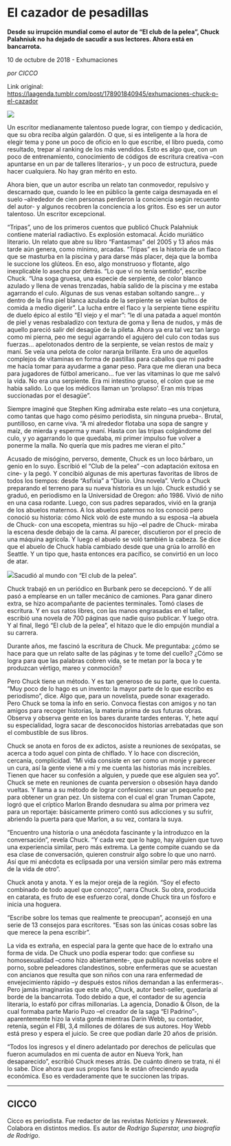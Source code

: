 # El cazador de pesadillas

**Desde su irrupción mundial como el autor de “El club de la pelea”, Chuck Palahniuk no ha dejado de sacudir a sus lectores. Ahora está en bancarrota.**

10 de octubre de 2018 - Exhumaciones

_por CICCO_

Link original: https://laagenda.tumblr.com/post/178901840945/exhumaciones-chuck-p-el-cazador

![](https://64.media.tumblr.com/3595f5b74127690ead185dca765510b3/tumblr_inline_pgf3r1cHTy1t6q87u_500.jpg)

Un escritor medianamente talentoso puede lograr, con tiempo y dedicación, que su obra reciba algún galardón. O que, si es inteligente a la hora de elegir tema y pone un poco de oficio en lo que escribe, el libro pueda, como resultado, trepar al ranking de los más vendidos. Esto es algo que, con un poco de entrenamiento, conocimiento de códigos de escritura creativa –con apuntarse en un par de talleres literarios-, y un poco de estructura, puede hacer cualquiera. No hay gran mérito en esto. 

Ahora bien, que un autor escriba un relato tan conmovedor, repulsivo y descarnado que, cuando lo lee en público la gente caiga desmayada en el suelo –alrededor de cien personas perdieron la conciencia según recuento del autor- y algunos recobren la conciencia a los gritos. Eso es ser un autor talentoso. Un escritor excepcional. 

“Tripas”, uno de los primeros cuentos que publicó Chuck Palahniuk contiene material radiactivo. Es explosión estomacal. Ácido muriático literario. Un relato que abre su  libro “Fantasmas” del 2005 y 13 años más tarde aún genera, como mínimo, arcadas. “Tripas” es la historia de un flaco que se masturba en la piscina y para darse más placer, deja que la bomba le succione los glúteos. En eso, algo monstruoso y flotante, algo inexplicable lo asecha por detrás. “Lo que vi no tenía sentido”, escribe Chuck. “Una soga gruesa, una especie de serpiente, de color blanco azulado y llena de venas trenzadas, había salido de la piscina y me estaba agarrando el culo. Algunas de sus venas estaban soltando sangre… y dentro de la fina piel blanca azulada de la serpiente se veían bultos de comida a medio digerir”. La lucha entre el flaco y la serpiente tiene espíritu de duelo épico al estilo “El viejo y el mar”: “le dí una patada a aquel montón de piel y venas resbaladizo con textura de goma y llena de nudos, y más de aquello pareció salir del desagüe de la pileta. Ahora ya era tal vez tan largo como mi pierna, peo me seguí agarrando el agujero del culo con todas sus fuerzas… apelotonados dentro de la serpiente, se veían restos de maíz y maní. Se veía una pelota de color naranja brillante. Era uno de aquellos complejos de vitaminas en forma de pastillas para caballos que mi padre me hacía tomar para ayudarme a ganar peso. Para que me dieran una beca para jugadores de fútbol americano… fue ver las vitaminas lo que me salvó la vida. No era una serpiente. Era mi intestino grueso, el colon que se me había salido. Lo que los médicos llaman un ‘prolapso’. Eran mis tripas succionadas por el desagüe”.

Siempre imaginé que Stephen King admiraba este relato –es una conjetura, como tantas que hago como pésimo periodista, sin ninguna prueba-. Brutal, puntilloso, en carne viva. “A mi alrededor flotaba una sopa de sangre y maíz, de mierda y esperma y maní. Hasta con las tripas colgándome del culo, y yo agarrando lo que quedaba, mi primer impulso fue volver a ponerme la malla. No quería que mis padres me vieran el pito.”

Acusado de misógino, perverso, demente, Chuck es un loco bárbaro, un genio en lo suyo. Escribió el “Club de la pelea” –con adaptación exitosa en cine- y la pegó. Y concibió algunas de mis aperturas favoritas de libros de todos los tiempos: desde “Asfixia” a “Diario. Una novela”. Verlo a Chuck preparando el terreno para su nueva historia es un lujo. Chuck estudió y se graduó, en periodismo en la Universidad de Oregon: año 1986. Vivió de niño en una casa rodante. Luego, con sus padres separados, vivió en la granja de los abuelos maternos. A los abuelos paternos no los conoció pero conoció su historia: cómo Nick voló de este mundo a su esposa –la abuela de Chuck- con una escopeta, mientras su hijo –el padre de Chuck- miraba la escena desde debajo de la cama. Al parecer, discutieron por el precio de una máquina agrícola. Y luego el abuelo se voló también la cabeza. Se dice que el abuelo de Chuck había cambiado desde que una grúa lo arrolló en Seattle. Y un tipo que, hasta entonces era pacífico, se convirtió en un loco de atar.

![](https://64.media.tumblr.com/3595f5b74127690ead185dca765510b3/tumblr_inline_pgf3r1cHTy1t6q87u_500.jpg)Sacudió al mundo con “El club de la pelea”.

Chuck trabajó en un periódico en Burbank pero se decepcionó. Y de allí pasó a emplearse en un taller mecánico de camiones. Para ganar dinero extra, se hizo acompañante de pacientes terminales. Tomó clases de escritura. Y en sus ratos libres, con las manos engrasadas en el taller, escribió una novela de 700 páginas que nadie quiso publicar. Y luego otra. Y al final, llegó “El club de la pelea”, el hitazo que le dio empujón mundial a su carrera.

Durante años, me fascinó la escritura de Chuck. Me preguntaba: ¿cómo se hace para que un relato salte de las páginas y te tome del cuello? ¿Cómo se logra para que las palabras cobren vida, se te metan por la boca y te produzcan vértigo, mareo y conmoción? 

Pero Chuck tiene un método. Y es tan generoso de su parte, que lo cuenta. “Muy poco de lo hago es un invento: la mayor parte de lo que escribo es periodismo”, dice. Algo que, para un novelista, puede sonar exagerado. Pero Chuck se toma la info en serio. Convoca fiestas con amigos y no tan amigos para recoger historias, la materia prima de sus futuras obras. Observa y observa gente en los bares durante tardes enteras. Y, hete aquí su especialidad, logra sacar de desconocidos historias arrebatadas que son el combustible de sus libros. 

Chuck se anota en foros de ex adictos, asiste a reuniones de sexópatas, se acerca a todo aquel con pinta de chiflado. Y lo hace con discreción, cercanía, complicidad. “Mi vida consiste en ser como un monje y parecer un cura, así la gente viene a mí y me cuenta las historias más increibles. Tienen que hacer su confesión a alguien, y puede que ese alguien sea yo”. Chuck se mete en reuniones de cuanta perversion o obsesión haya dando vueltas. Y llama a su método de lograr confesiones: usar un pequeño pez para obtener un gran pez. Un sistema con el cual el gran Truman Capote, logró que el críptico Marlon Brando desnudara su alma por primera vez para un reportaje: básicamente primero contó sus adicciones y su sufrir, abriendo la puerta para que Marlon, a su vez, contara la suya. 

“Encuentro una historia o una anécdota fascinante y la introduzco en la conversación”, revela Chuck. “Y cada vez que lo hago, hay alguien que tuvo una experiencia similar, pero más extrema. La gente compite cuando se da esa clase de conversación, quieren construir algo sobre lo que uno narró. Así que mi anécdota es eclipsada por una versión similar pero más extrema de la vida de otro”.

Chuck anota y anota. Y es la mejor oreja de la región. “Soy el efecto combinado de todo aquel que conozco”, narra Chuck. Su obra, producida en catarata, es fruto de ese esfuerzo coral, donde Chuck tira un fósforo e inicia una hoguera. 

“Escribe sobre los temas que realmente te preocupan”, aconsejó en una serie de 13 consejos para escritores. “Esas son las únicas cosas sobre las que merece la pena escribir”.

La vida es extraña, en especial para la gente que hace de lo extraño una forma de vida. De Chuck uno podía esperar todo: que confiese su homosexualidad –como hizo abiertamente-, que publique novelas sobre el porno, sobre peleadores clandestinos, sobre enfermeras que se acuestan con ancianos que resulta que son niños con una rara enfermedad de envejecimiento rápido –y después estos niños demandan a las enfermeras-. Pero jamás imaginarías que este año, Chuck, autor best-seller, quedaría al borde de la bancarrota. Todo debido a que, el contador de su agencia literaria, lo estafó por cifras millonarias. La agencia, Donadio & Olson, de la cual formaba parte Mario Puzo –el creador de la saga “El Padrino”-, aparentemente hizo la vista gorda mientras Darin Webb, su contador,  retenía, según el FBI,  3,4 millones de dólares de sus autores. Hoy Webb está preso y espera el juicio. Se cree que podían darle 20 años de prisión. 

“Todos los ingresos y el dinero adelantado por derechos de películas que fueron acumulados en mi cuenta de autor en Nueva York, han desaparecido”, escribió Chuck meses atrás. De cuánto dinero se trata, ni él lo sabe. Dice ahora que sus propios fans le están ofreciendo ayuda económica. Eso es verdaderamente que te succionen las tripas.



---

 CICCO
------

 Cicco es periodista. Fue redactor de las revistas *Noticias* y *Newsweek*. Colabora en distintos medios. Es autor de *Rodrigo Superstar, una biografía de Rodrigo*. 

